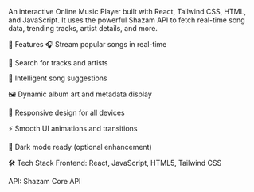 An interactive Online Music Player built with React, Tailwind CSS, HTML, and JavaScript. It uses the powerful Shazam API to fetch real-time song data, trending tracks, artist details, and more.

🚀 Features
🎧 Stream popular songs in real-time

🔎 Search for tracks and artists

🧠 Intelligent song suggestions

🖼️ Dynamic album art and metadata display

📱 Responsive design for all devices

⚡ Smooth UI animations and transitions

🌙 Dark mode ready (optional enhancement)

🛠️ Tech Stack
Frontend: React, JavaScript, HTML5, Tailwind CSS

API: Shazam Core API

